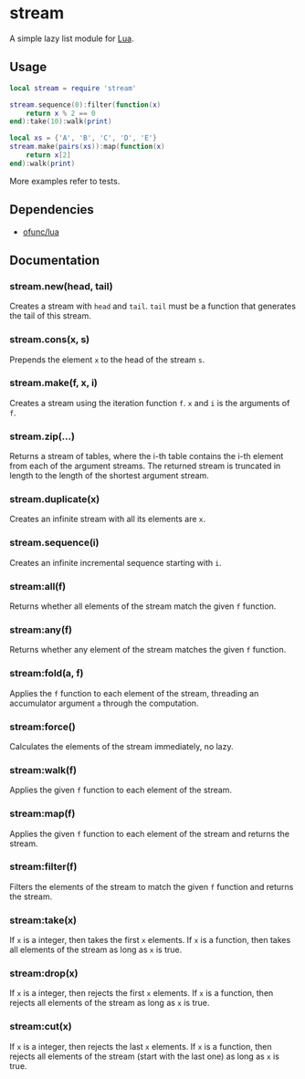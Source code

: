 # stream

A simple lazy list module for [Lua](https://github.com/ofunc/lua).

## Usage

```lua
local stream = require 'stream'

stream.sequence(0):filter(function(x)
	return x % 2 == 0
end):take(10):walk(print)

local xs = {'A', 'B', 'C', 'D', 'E'}
stream.make(pairs(xs)):map(function(x)
	return x[2]
end):walk(print)
```

More examples refer to tests.

## Dependencies

* [ofunc/lua](https://github.com/ofunc/lua)

## Documentation

### stream.new(head, tail)

Creates a stream with `head` and `tail`.
`tail` must be a function that generates the tail of this stream.

### stream.cons(x, s)

Prepends the element `x` to the head of the stream `s`.

### stream.make(f, x, i)

Creates a stream using the iteration function `f`. `x` and `i` is the arguments of `f`.

### stream.zip(...)

Returns a stream of tables, where the i-th table contains the i-th element from each of the argument streams.
The returned stream is truncated in length to the length of the shortest argument stream.

### stream.duplicate(x)

Creates an infinite stream with all its elements are `x`.

### stream.sequence(i)

Creates an infinite incremental sequence starting with `i`.

### stream:all(f)

Returns whether all elements of the stream match the given `f` function.

### stream:any(f)

Returns whether any element of the stream matches the given `f` function.

### stream:fold(a, f)

Applies the `f` function to each element of the stream, threading an accumulator argument `a` through the computation. 

### stream:force()

Calculates the elements of the stream immediately, no lazy.

### stream:walk(f)

Applies the given `f` function to each element of the stream.

### stream:map(f)

Applies the given `f` function to each element of the stream and returns the stream.

### stream:filter(f)

Filters the elements of the stream to match the given `f` function and returns the stream.

### stream:take(x)

If `x` is a integer, then takes the first `x` elements.
If `x` is a function, then takes all elements of the stream as long as `x` is true.

### stream:drop(x)

If `x` is a integer, then rejects the first `x` elements.
If `x` is a function, then rejects all elements of the stream as long as `x` is true.

### stream:cut(x)

If `x` is a integer, then rejects the last `x` elements.
If `x` is a function, then rejects all elements of the stream (start with the last one) as long as `x` is true.
